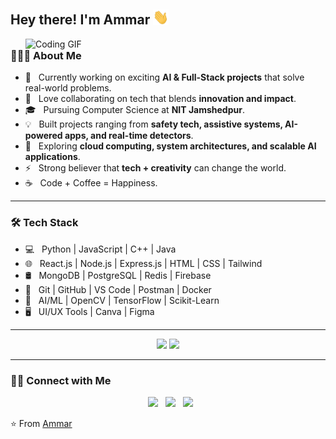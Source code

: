 <h2> Hey there! I'm Ammar <img src="https://raw.githubusercontent.com/ABSphreak/ABSphreak/master/gifs/Hi.gif" width="25"> </h2>
<img align="right" alt="Coding GIF" src="https://raw.githubusercontent.com/rahuldkjain/github-profile-readme-generator/master/src/images/gifs/developer.gif" width="480"/>

<h3> 👨🏻‍💻 About Me </h3>

- 🔭 &nbsp; Currently working on exciting **AI & Full-Stack projects** that solve real-world problems.  
- 🤝 &nbsp; Love collaborating on tech that blends **innovation and impact**.  
- 🎓 &nbsp; Pursuing Computer Science at **NIT Jamshedpur**.  
- 💡 &nbsp; Built projects ranging from **safety tech, assistive systems, AI-powered apps, and real-time detectors**.  
- 🌱 &nbsp; Exploring **cloud computing, system architectures, and scalable AI applications**.  
- ⚡ &nbsp; Strong believer that **tech + creativity** can change the world.  
- ☕ &nbsp; Code + Coffee = Happiness.  

---

<h3>🛠 Tech Stack</h3>

- 💻 &nbsp; Python | JavaScript | C++ | Java  
- 🌐 &nbsp; React.js | Node.js | Express.js | HTML | CSS | Tailwind  
- 🛢 &nbsp; MongoDB | PostgreSQL | Redis | Firebase  
- 🔧 &nbsp; Git | GitHub | VS Code | Postman | Docker  
- 🤖 &nbsp; AI/ML | OpenCV | TensorFlow | Scikit-Learn  
- 🖥 &nbsp; UI/UX Tools | Canva | Figma  

---

<p align="center">
<img src="https://github-readme-stats.vercel.app/api?username=AmmarAtNITJSR&show_icons=true&count_private=true&hide_border=true&title_color=7A7ADB&icon_color=2234AE&text_color=D3D3D3&bg_color=0,000000,130F40" height="180" />
<img src="https://github-readme-stats.vercel.app/api/top-langs/?username=AmmarAtNITJSR&layout=compact&hide_border=true&text_color=daf7dc&bg_color=151515" height="180" />
</p>

---

<h3> 🤝🏻 Connect with Me </h3>

<p align="center">
&nbsp; <a href="https://www.linkedin.com/in/ammaradil05" target="_blank" rel="noopener noreferrer"><img src="https://img.icons8.com/plasticine/100/000000/linkedin.png" width="50" /></a>
&nbsp; <a href="mailto:ammaradil.52286.11d@gmail.com" target="_blank" rel="noopener noreferrer"><img src="https://img.icons8.com/plasticine/100/000000/gmail.png"  width="50" /></a>
&nbsp; <a href="https://github.com/AmmarAtNITJSR" target="_blank" rel="noopener noreferrer"><img src="https://img.icons8.com/plasticine/100/000000/github.png" width="50" /></a>
</p>

⭐️ From [Ammar](https://github.com/AmmarAtNITJSR)

